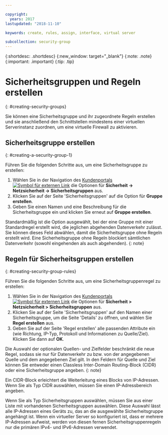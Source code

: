 ```yaml
---

copyright:
  years: 2017
lastupdated: "2018-11-10"

keywords: create, rules, assign, interface, virtual server

subcollection: security-group
---
```


{:shortdesc: .shortdesc}
{:new_window: target="_blank"}
{:note: .note}
{:important: .important}
{:tip: .tip}


# Sicherheitsgruppen und Regeln erstellen
{: #creating-security-groups}

Sie können eine Sicherheitsgruppe und ihr zugeordnete Regeln erstellen und sie anschließend den Schnittstellen mindestens einer virtuellen Serverinstanz zuordnen, um eine virtuelle Firewall zu aktivieren.

## Sicherheitsgruppe erstellen
{: #creating-a-security-group-1}

Führen Sie die folgenden Schritte aus, um eine Sicherheitsgruppe zu erstellen:

1. Wählen Sie in der Navigation des [Kundenportals ![Symbol für externen Link](../../icons/launch-glyph.svg "Symbol für externen Link")](https://cloud.ibm.com/classic) die Optionen für **Sicherheit -> Netzsicherheit -> Sicherheitsgruppen** aus.
2. Klicken Sie auf der Seite 'Sicherheitsgruppen' auf die Option für **Gruppe erstellen**.
3. Geben Sie einen Namen und eine Beschreibung für die Sicherheitsgruppe ein und klicken Sie erneut auf **Gruppe erstellen**.

Standardmäßig ist die Option ausgewählt, bei der eine Gruppe mit einer Standardregel erstellt wird, die jeglichen abgehenden Datenverkehr zulässt. Sie können dieses Feld abwählen, damit die Sicherheitsgruppe ohne Regeln erstellt wird. Eine Sicherheitsgruppe ohne Regeln blockiert sämtlichen Datenverkehr (sowohl eingehenden als auch abgehenden).
{: note}

## Regeln für Sicherheitsgruppen erstellen
{: #creating-security-group-rules}

Führen Sie die folgenden Schritte aus, um eine Sicherheitsgruppenregel zu erstellen:

1. Wählen Sie in der Navigation des [Kundenportals ![Symbol für externen Link](../../icons/launch-glyph.svg "Symbol für externen Link")](https://cloud.ibm.com/classic) die Optionen für **Sicherheit > Netzsicherheit > Sicherheitsgruppen** aus.
2. Klicken Sie auf der Seite 'Sicherheitsgruppen' auf den Namen einer Sicherheitsgruppe, um die Seite 'Details' zu öffnen, und wählen Sie **Regel erstellen** aus.
3. Geben Sie auf der Seite 'Regel erstellen' alle passenden Attribute ein (wie Richtung, IP-Typ, Protokoll und Informationen zu Quelle/Ziel). Klicken Sie dann auf **OK**.

Die Auswahl der optionalen Quellen- und Zielfelder beschränkt die neue Regel, sodass sie nur für Datenverkehr zu bzw. von der angegebenen Quelle und dem angegebenen Ziel gilt. In den Feldern für Quelle und Ziel können Sie entweder einen Classless Inter-Domain Routing-Block (CIDR) oder eine Sicherheitsgruppe angeben.
{: note}

Ein CIDR-Block erleichtert die Weiterleitung eines Blocks von IP-Adressen.  Wenn Sie als Typ CIDR auswählen, müssen Sie einen IP-Adressbereich angeben.

Wenn Sie als Typ Sicherheitsgruppen auswählen, müssen Sie aus einer Liste mit vorhandenen Sicherheitsgruppen auswählen. Diese Auswahl lässt alle IP-Adressen eines Geräts zu, das an die ausgewählte Sicherheitsgruppe angehängt ist. Wenn ein virtueller Server so konfiguriert ist, dass er mehrere IP-Adressen aufweist, werden von diesen fernen Sicherheitsgruppenregeln nur die primären IPv4- und IPv6-Adressen verwendet.
